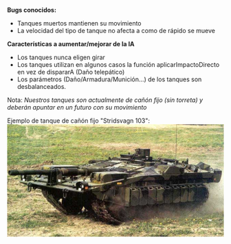 **Bugs conocidos:**

*   Tanques muertos mantienen su movimiento
*   La velocidad del tipo de tanque no afecta a como de rápido se mueve

**Características a aumentar/mejorar de la IA**

*   Los tanques nunca eligen girar
*   Los tanques utilizan en algunos casos la función aplicarImpactoDirecto en vez de dispararA (Daño telepático)
*   Los parámetros (Daño/Armadura/Munición...) de los tanques son desbalanceados.

Nota: <em> Nuestros tanques son actualmente de cañón fijo (sin torreta) y deberán apuntar en un futuro con su movimiento</em>

Ejemplo de tanque de cañón fijo "Stridsvagn 103":
![alt text](./Media/00Challenger-2-Oman-1566093732.jpg)